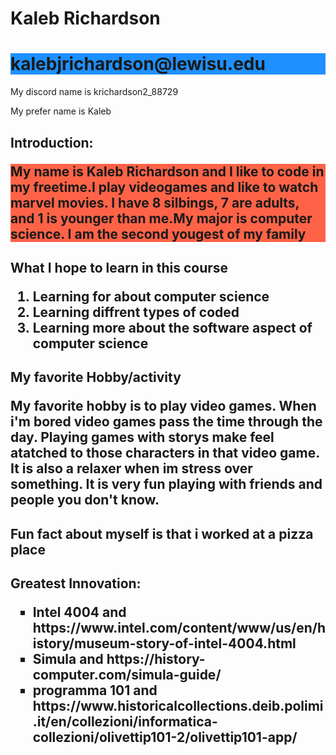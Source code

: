 <!DOCTYPE html>
<html>
<head>
    <h1><b>Kaleb Richardson</b></h1>
</head>
<style>
<body {
   background-image: url("paper.gif");>
    </style>
    <h1 style="background-color:DodgerBlue;">kalebjrichardson@lewisu.edu</h1>
    <p>My discord name is krichardson2_88729</p>
    <p>My prefer name is Kaleb</p>
<h2>Introduction: 
<p style="background-color:Tomato;">
My name is Kaleb Richardson and I like to code in my freetime.I play videogames and like to watch marvel movies. I have 8 silbings, 7 are adults, and 1 is younger than me.My major is computer science. I am the second yougest of my family</p>
</h2>
<h2>What I hope to learn in this course
<ol> 
    <li>Learning for about computer science</li>
    <li>Learning diffrent types of coded</li>
    <li>Learning more about the software aspect of computer science</li>
</h2>
<h2>My favorite Hobby/activity
<p>My favorite hobby is to play video games. When i'm bored video games pass the time through the day. Playing games with storys make feel atatched to those characters in that video game. It is also a relaxer when im stress over something. It is very fun playing with friends and people you don't know.</p>
</h2>
<h2> Fun fact about myself is that i worked at a pizza place </h2>

<h2>Greatest Innovation:
<ul style="list-style-type:square;">
<li>Intel 4004 and https://www.intel.com/content/www/us/en/history/museum-story-of-intel-4004.html</li>
<li>Simula and https://history-computer.com/simula-guide/</li>
<li>programma 101 and https://www.historicalcollections.deib.polimi.it/en/collezioni/informatica-collezioni/olivettip101-2/olivettip101-app/</li> 
</ul>

</h2>
</body>
